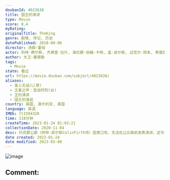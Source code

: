 ```yaml
---
doubanId: 4023638
title: 国王的演讲
type: Movie
score: 8.4
myRating: 
originalTitle: TheKing
genre: 剧情, 传记, 历史
datePublished: 2010-09-06
director: 汤姆·霍伯
actor: 科林·费尔斯, 杰弗里·拉什, 海伦娜·伯翰·卡特, 盖·皮尔斯, 迈克尔·刚本, 蒂莫西·斯波, 詹妮弗·艾莉, 德里克·雅各比, 安东尼·安德鲁斯, 克莱尔·布鲁姆, 莎拉·莫尔肯廷, 多米尼克·阿普尔怀特, 泰莉莎·加拉赫, 帕特里克·赖卡特, 奥兰多·威尔斯, 罗伯特·波特尔, 理查德·迪克森, 西蒙·钱德勒, 安德鲁·哈维尔, 罗杰·汉蒙德, 蒂姆·唐尼, 格拉姆·柯里, undefined, 卡卢姆·吉廷斯, 戴维·鲍姆伯, 伊芙·贝斯特, 雷蒙娜·马奎斯, 阿德里安·斯卡伯勒
author: 大卫·塞德勒
tags:
  - Movie
state: 看过
url: https://movie.douban.com/subject/4023638/
aliases:
  - 皇上无话儿(港)
  - 王者之声：宣战时刻(台)
  - 王的演讲
  - 国王的演说
country: 英国, 澳大利亚, 美国
language: 英语
IMDb: tt1504320
time: 118分钟
createTime: 2023-01-24 01:03:21
collectionDate: 2020-11-04
desc: 约克郡公爵（柯林·菲尔斯ColinFirth饰）因患口吃，无法在公众面前发表演讲，这令他接连在大型仪式上丢丑。贤惠妻子伊丽莎白（海伦娜·邦汉·卡特HelenaBonhamCarter饰）...
date created: 2023-01-24
date modified: 2023-03-08
---
```


![image](p768879237.jpg)

Comment:
---
